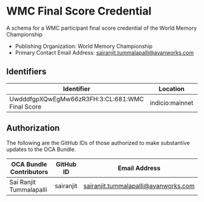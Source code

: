 # WMC Final Score Credential

A schema for a WMC participant final score credential of the World Memory Championship

- Publishing Organization: World Memory Championship
- Primary Contact Email Address: sairanjit.tummalapalli@ayanworks.com

## Identifiers

| Identifier                                      | Location        | URL                                                       |
| ----------------------------------------------- | --------------- | --------------------------------------------------------- |
| UwdddfgpXQwEgMw66zR3FH:3:CL:681:WMC Final Score | indicio:mainnet | https://indyscan.indiciotech.io/tx/IND_MAINNET/domain/682 |

## Authorization

The following are the GitHub IDs of those authorized to make substantive updates to the OCA Bundle.

| OCA Bundle Contributors | GitHub ID | Email Address                        |
| ----------------------- | --------- | ------------------------------------ |
| Sai Ranjit Tummalapalli | sairanjit | sairanjit.tummalapalli@ayanworks.com |
